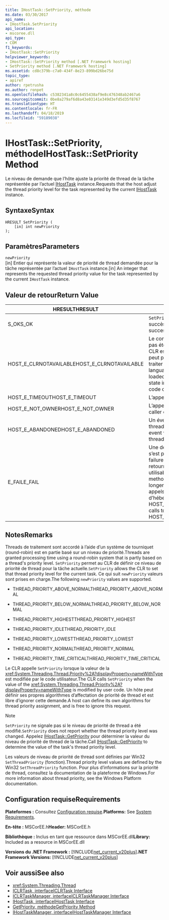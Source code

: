 ```yaml
---
title: IHostTask::SetPriority, méthode
ms.date: 03/30/2017
api_name:
- IHostTask.SetPriority
api_location:
- mscoree.dll
api_type:
- COM
f1_keywords:
- IHostTask::SetPriority
helpviewer_keywords:
- IHostTask::SetPriority method [.NET Framework hosting]
- SetPriority method [.NET Framework hosting]
ms.assetid: cd8c379b-c7a0-434f-8e23-899bd26be75d
topic_type:
- apiref
author: rpetrusha
ms.author: ronpet
ms.openlocfilehash: c5382341a8c0c6455438af9e8c476348ab2467a6
ms.sourcegitcommit: 0be8a279af6d8a43e03141e349d3efd5d35f8767
ms.translationtype: HT
ms.contentlocale: fr-FR
ms.lasthandoff: 04/18/2019
ms.locfileid: "59189038"
---
```

# <a name="ihosttasksetpriority-method"></a><span data-ttu-id="149fb-102">IHostTask::SetPriority, méthode</span><span class="sxs-lookup"><span data-stu-id="149fb-102">IHostTask::SetPriority Method</span></span>
<span data-ttu-id="149fb-103">Le niveau de demande que l’hôte ajuste la priorité de thread de la tâche représentée par l’actuel [IHostTask](../../../../docs/framework/unmanaged-api/hosting/ihosttask-interface.md) instance.</span><span class="sxs-lookup"><span data-stu-id="149fb-103">Requests that the host adjust the thread priority level for the task represented by the current [IHostTask](../../../../docs/framework/unmanaged-api/hosting/ihosttask-interface.md) instance.</span></span>  
  
## <a name="syntax"></a><span data-ttu-id="149fb-104">Syntaxe</span><span class="sxs-lookup"><span data-stu-id="149fb-104">Syntax</span></span>  
  
```  
HRESULT SetPriority (  
    [in] int newPriority  
);  
```  
  
## <a name="parameters"></a><span data-ttu-id="149fb-105">Paramètres</span><span class="sxs-lookup"><span data-stu-id="149fb-105">Parameters</span></span>  
 `newPriority`  
 <span data-ttu-id="149fb-106">[in] Entier qui représente la valeur de priorité de thread demandée pour la tâche représentée par l’actuel `IHostTask` instance.</span><span class="sxs-lookup"><span data-stu-id="149fb-106">[in] An integer that represents the requested thread priority value for the task represented by the current `IHostTask` instance.</span></span>  
  
## <a name="return-value"></a><span data-ttu-id="149fb-107">Valeur de retour</span><span class="sxs-lookup"><span data-stu-id="149fb-107">Return Value</span></span>  
  
|<span data-ttu-id="149fb-108">HRESULT</span><span class="sxs-lookup"><span data-stu-id="149fb-108">HRESULT</span></span>|<span data-ttu-id="149fb-109">Description</span><span class="sxs-lookup"><span data-stu-id="149fb-109">Description</span></span>|  
|-------------|-----------------|  
|<span data-ttu-id="149fb-110">S_OK</span><span class="sxs-lookup"><span data-stu-id="149fb-110">S_OK</span></span>|<span data-ttu-id="149fb-111">`SetPriority` retourné avec succès.</span><span class="sxs-lookup"><span data-stu-id="149fb-111">`SetPriority` returned successfully.</span></span>|  
|<span data-ttu-id="149fb-112">HOST_E_CLRNOTAVAILABLE</span><span class="sxs-lookup"><span data-stu-id="149fb-112">HOST_E_CLRNOTAVAILABLE</span></span>|<span data-ttu-id="149fb-113">Le common language runtime (CLR) n’a pas été chargé dans un processus ou le CLR est dans un état dans lequel il ne peut pas exécuter le code managé ou traiter l’appel avec succès.</span><span class="sxs-lookup"><span data-stu-id="149fb-113">The common language runtime (CLR) has not been loaded into a process, or the CLR is in a state in which it cannot run managed code or process the call successfully.</span></span>|  
|<span data-ttu-id="149fb-114">HOST_E_TIMEOUT</span><span class="sxs-lookup"><span data-stu-id="149fb-114">HOST_E_TIMEOUT</span></span>|<span data-ttu-id="149fb-115">L’appel a expiré.</span><span class="sxs-lookup"><span data-stu-id="149fb-115">The call timed out.</span></span>|  
|<span data-ttu-id="149fb-116">HOST_E_NOT_OWNER</span><span class="sxs-lookup"><span data-stu-id="149fb-116">HOST_E_NOT_OWNER</span></span>|<span data-ttu-id="149fb-117">L’appelant ne possède pas le verrou.</span><span class="sxs-lookup"><span data-stu-id="149fb-117">The caller does not own the lock.</span></span>|  
|<span data-ttu-id="149fb-118">HOST_E_ABANDONED</span><span class="sxs-lookup"><span data-stu-id="149fb-118">HOST_E_ABANDONED</span></span>|<span data-ttu-id="149fb-119">Un événement a été annulé alors qu’un thread bloqué ou Fibre l’attendait.</span><span class="sxs-lookup"><span data-stu-id="149fb-119">An event was canceled while a blocked thread or fiber was waiting on it.</span></span>|  
|<span data-ttu-id="149fb-120">E_FAIL</span><span class="sxs-lookup"><span data-stu-id="149fb-120">E_FAIL</span></span>|<span data-ttu-id="149fb-121">Une défaillance catastrophique inconnue s’est produite.</span><span class="sxs-lookup"><span data-stu-id="149fb-121">An unknown catastrophic failure occurred.</span></span> <span data-ttu-id="149fb-122">Lorsqu’une méthode retourne E_FAIL, le CLR n’est plus utilisable au sein du processus.</span><span class="sxs-lookup"><span data-stu-id="149fb-122">When a method returns E_FAIL, the CLR is no longer usable within the process.</span></span> <span data-ttu-id="149fb-123">Les appels suivants aux méthodes d’hébergement retournent HOST_E_CLRNOTAVAILABLE.</span><span class="sxs-lookup"><span data-stu-id="149fb-123">Subsequent calls to hosting methods return HOST_E_CLRNOTAVAILABLE.</span></span>|  
  
## <a name="remarks"></a><span data-ttu-id="149fb-124">Notes</span><span class="sxs-lookup"><span data-stu-id="149fb-124">Remarks</span></span>  
 <span data-ttu-id="149fb-125">Threads de traitement sont accordé à l’aide d’un système de tourniquet (round-robin) est en partie basé sur un niveau de priorité.</span><span class="sxs-lookup"><span data-stu-id="149fb-125">Threads are granted processing time using a round-robin system that is partly based on a thread's priority level.</span></span> <span data-ttu-id="149fb-126">`SetPriority` permet au CLR de définir ce niveau de priorité de thread pour la tâche actuelle.</span><span class="sxs-lookup"><span data-stu-id="149fb-126">`SetPriority` allows the CLR to set that thread priority level for the current task.</span></span> <span data-ttu-id="149fb-127">Ce qui suit `newPriority` valeurs sont prises en charge.</span><span class="sxs-lookup"><span data-stu-id="149fb-127">The following `newPriority` values are supported.</span></span>  
  
-   <span data-ttu-id="149fb-128">THREAD_PRIORITY_ABOVE_NORMAL</span><span class="sxs-lookup"><span data-stu-id="149fb-128">THREAD_PRIORITY_ABOVE_NORMAL</span></span>  
  
-   <span data-ttu-id="149fb-129">THREAD_PRIORITY_BELOW_NORMAL</span><span class="sxs-lookup"><span data-stu-id="149fb-129">THREAD_PRIORITY_BELOW_NORMAL</span></span>  
  
-   <span data-ttu-id="149fb-130">THREAD_PRIORITY_HIGHEST</span><span class="sxs-lookup"><span data-stu-id="149fb-130">THREAD_PRIORITY_HIGHEST</span></span>  
  
-   <span data-ttu-id="149fb-131">THREAD_PRIORITY_IDLE</span><span class="sxs-lookup"><span data-stu-id="149fb-131">THREAD_PRIORITY_IDLE</span></span>  
  
-   <span data-ttu-id="149fb-132">THREAD_PRIORITY_LOWEST</span><span class="sxs-lookup"><span data-stu-id="149fb-132">THREAD_PRIORITY_LOWEST</span></span>  
  
-   <span data-ttu-id="149fb-133">THREAD_PRIORITY_NORMAL</span><span class="sxs-lookup"><span data-stu-id="149fb-133">THREAD_PRIORITY_NORMAL</span></span>  
  
-   <span data-ttu-id="149fb-134">THREAD_PRIORITY_TIME_CRITICAL</span><span class="sxs-lookup"><span data-stu-id="149fb-134">THREAD_PRIORITY_TIME_CRITICAL</span></span>  
  
 <span data-ttu-id="149fb-135">Le CLR appelle `SetPriority` lorsque la valeur de la <xref:System.Threading.Thread.Priority%2A?displayProperty=nameWithType> est modifiée par le code utilisateur.</span><span class="sxs-lookup"><span data-stu-id="149fb-135">The CLR calls `SetPriority` when the value of the <xref:System.Threading.Thread.Priority%2A?displayProperty=nameWithType> is modified by user code.</span></span> <span data-ttu-id="149fb-136">Un hôte peut définir ses propres algorithmes d’affectation de priorité de thread et est libre d’ignorer cette demande.</span><span class="sxs-lookup"><span data-stu-id="149fb-136">A host can define its own algorithms for thread priority assignment, and is free to ignore this request.</span></span>  
  
> [!NOTE]
>  <span data-ttu-id="149fb-137">`SetPriority` ne signale pas si le niveau de priorité de thread a été modifié.</span><span class="sxs-lookup"><span data-stu-id="149fb-137">`SetPriority` does not report whether the thread priority level was changed.</span></span> <span data-ttu-id="149fb-138">Appelez [IHostTask::GetPriority](../../../../docs/framework/unmanaged-api/hosting/ihosttask-getpriority-method.md) pour déterminer la valeur du niveau de priorité de thread de la tâche.</span><span class="sxs-lookup"><span data-stu-id="149fb-138">Call [IHostTask::GetPriority](../../../../docs/framework/unmanaged-api/hosting/ihosttask-getpriority-method.md) to determine the value of the task's thread priority level.</span></span>  
  
 <span data-ttu-id="149fb-139">Les valeurs de niveau de priorité de thread sont définies par Win32 `SetThreadPriority` (fonction).</span><span class="sxs-lookup"><span data-stu-id="149fb-139">Thread priority level values are defined by the Win32 `SetThreadPriority` function.</span></span> <span data-ttu-id="149fb-140">Pour plus d’informations sur la priorité de thread, consultez la documentation de la plateforme de Windows.</span><span class="sxs-lookup"><span data-stu-id="149fb-140">For more information about thread priority, see the Windows Platform documentation.</span></span>  
  
## <a name="requirements"></a><span data-ttu-id="149fb-141">Configuration requise</span><span class="sxs-lookup"><span data-stu-id="149fb-141">Requirements</span></span>  
 <span data-ttu-id="149fb-142">**Plateformes :** Consultez [Configuration requise](../../../../docs/framework/get-started/system-requirements.md).</span><span class="sxs-lookup"><span data-stu-id="149fb-142">**Platforms:** See [System Requirements](../../../../docs/framework/get-started/system-requirements.md).</span></span>  
  
 <span data-ttu-id="149fb-143">**En-tête :** MSCorEE.h</span><span class="sxs-lookup"><span data-stu-id="149fb-143">**Header:** MSCorEE.h</span></span>  
  
 <span data-ttu-id="149fb-144">**Bibliothèque :** Inclus en tant que ressource dans MSCorEE.dll</span><span class="sxs-lookup"><span data-stu-id="149fb-144">**Library:** Included as a resource in MSCorEE.dll</span></span>  
  
 <span data-ttu-id="149fb-145">**Versions du .NET Framework :** [!INCLUDE[net_current_v20plus](../../../../includes/net-current-v20plus-md.md)]</span><span class="sxs-lookup"><span data-stu-id="149fb-145">**.NET Framework Versions:** [!INCLUDE[net_current_v20plus](../../../../includes/net-current-v20plus-md.md)]</span></span>  
  
## <a name="see-also"></a><span data-ttu-id="149fb-146">Voir aussi</span><span class="sxs-lookup"><span data-stu-id="149fb-146">See also</span></span>

- <xref:System.Threading.Thread>
- [<span data-ttu-id="149fb-147">ICLRTask, interface</span><span class="sxs-lookup"><span data-stu-id="149fb-147">ICLRTask Interface</span></span>](../../../../docs/framework/unmanaged-api/hosting/iclrtask-interface.md)
- [<span data-ttu-id="149fb-148">ICLRTaskManager, interface</span><span class="sxs-lookup"><span data-stu-id="149fb-148">ICLRTaskManager Interface</span></span>](../../../../docs/framework/unmanaged-api/hosting/iclrtaskmanager-interface.md)
- [<span data-ttu-id="149fb-149">IHostTask, interface</span><span class="sxs-lookup"><span data-stu-id="149fb-149">IHostTask Interface</span></span>](../../../../docs/framework/unmanaged-api/hosting/ihosttask-interface.md)
- [<span data-ttu-id="149fb-150">GetPriority, méthode</span><span class="sxs-lookup"><span data-stu-id="149fb-150">GetPriority Method</span></span>](../../../../docs/framework/unmanaged-api/hosting/ihosttask-getpriority-method.md)
- [<span data-ttu-id="149fb-151">IHostTaskManager, interface</span><span class="sxs-lookup"><span data-stu-id="149fb-151">IHostTaskManager Interface</span></span>](../../../../docs/framework/unmanaged-api/hosting/ihosttaskmanager-interface.md)
